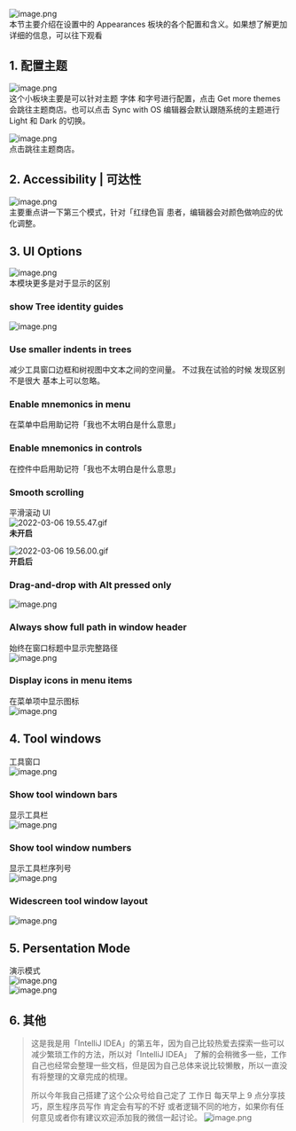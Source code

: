 ![image.png](./images/Setting-Appearances/415dc5e009087d97e21e8dc157125df5.png)<br />本节主要介绍在设置中的 Appearances 板块的各个配置和含义。如果想了解更加详细的信息，可以往下观看

## 1. 配置主题
![image.png](./images/Setting-Appearances/3edae1e70c732bdd932a02a5d3695da2.png)<br />这个小板块主要是可以针对主题 字体 和字号进行配置，点击 Get more themes 会跳往主题商店。也可以点击 Sync with OS 编辑器会默认跟随系统的主题进行 Light 和 Dark 的切换。

![image.png](./images/Setting-Appearances/672d58f66289fae40f730cb0736beec2.png)<br />点击跳往主题商店。

## 2. Accessibility | 可达性
![image.png](./images/Setting-Appearances/b593c8571095164e55722f14de564dba.png)<br />主要重点讲一下第三个模式，针对「红绿色盲 患者，编辑器会对颜色做响应的优化调整。

## 3. UI Options
![image.png](./images/Setting-Appearances/d39853d087b6d4d480224077077e272c.png)<br />本模块更多是对于显示的区别
### show Tree identity guides
![image.png](./images/Setting-Appearances/ff4c0467f80f04ac84f367cb56a88f1c.png)
### Use smaller indents in trees
减少工具窗口边框和树视图中文本之间的空间量。 不过我在试验的时候 发现区别不是很大 基本上可以忽略。

### Enable mnemonics in menu
在菜单中启用助记符「我也不太明白是什么意思」

### Enable mnemonics in controls
在控件中启用助记符「我也不太明白是什么意思」

### Smooth scrolling
平滑滚动 UI<br />![2022-03-06 19.55.47.gif](./images/Setting-Appearances/a873e8ed3603172bdc766d3ed6db8c6e.55.47.gif)<br />**未开启**

![2022-03-06 19.56.00.gif](./images/Setting-Appearances/127c3208e77364cf61103cd2a809b503.56.00.gif)<br />**开启后**

### Drag-and-drop with Alt pressed only
![image.png](./images/Setting-Appearances/dc994664585748142ade4c34ab7f1ca8.png)

### Always show full path in window header
始终在窗口标题中显示完整路径<br />![image.png](./images/Setting-Appearances/1b2f510509b69ba7dde64a556f34fda7.png)
### Display icons in menu items
在菜单项中显示图标<br />![image.png](./images/Setting-Appearances/cabd727daf9a7ddce563e26561e26a9c.png)

## 4. Tool windows
工具窗口<br />![image.png](./images/Setting-Appearances/b3b9f927c655a68abe52754c500004f5.png)
### Show tool windown bars
显示工具栏<br />![image.png](./images/Setting-Appearances/5dfe990c01ad21fcd3130762ea3c09cb.png)
### Show tool window numbers
显示工具栏序列号<br />![image.png](./images/Setting-Appearances/f551774e69e0d6ae292186064046926b.png)
### Widescreen tool window layout
![image.png](./images/Setting-Appearances/f618a08e7058381d95d9a3f62d22f43d.png)

## 5. Persentation Mode
演示模式<br />![image.png](./images/Setting-Appearances/4d3c3cf3753c483c104f1197f19594d0.png)<br />![image.png](./images/Setting-Appearances/59e72728d03c8c8671a90e01551fece6.png)

## 6. 其他

> 这是我是用「IntelliJ IDEA」的第五年，因为自己比较热爱去探索一些可以减少繁琐工作的方法，所以对「IntelliJ IDEA」 了解的会稍微多一些，工作 自己也经常会整理一些文档，但是因为自己总体来说比较懒散，所以一直没有将整理的文章完成的梳理。
> 
> 所以今年我自己搭建了这个公众号给自己定了 工作日 每天早上 9 点分享技巧，原生程序员写作 肯定会有写的不好 或者逻辑不同的地方，如果你有任何意见或者你有建议欢迎添加我的微信一起讨论。
> ![image.png](./images/Setting-Appearances/29a4c42754e328e2cb5c9016b4edd616.png)
> 